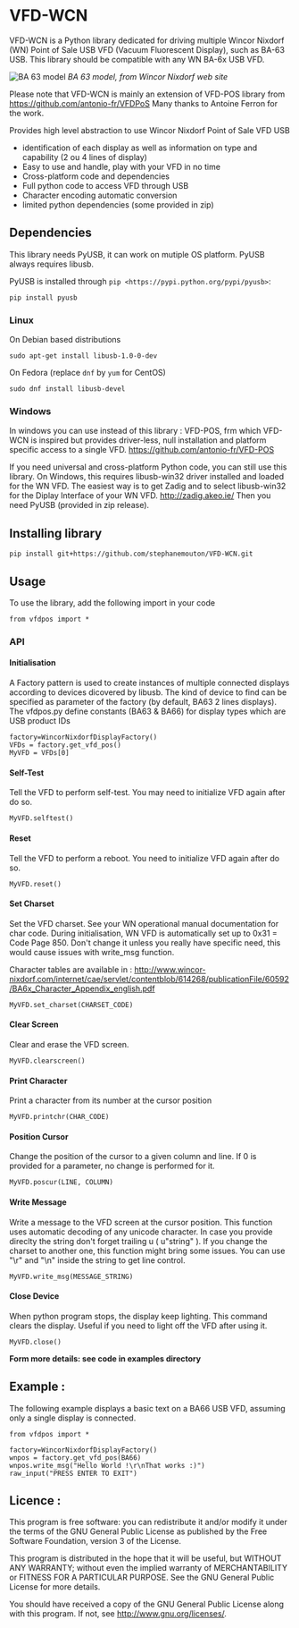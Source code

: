   VFD-WCN
=========

VFD-WCN is a Python library dedicated for driving multiple Wincor Nixdorf (WN) Point of Sale USB VFD (Vacuum Fluorescent Display), such as BA-63 USB.
This library should be compatible with any WN BA-6x USB VFD.

![BA 63 model](http://www.wincor-nixdorf.com/internet/cae/servlet/contentblob/48452/normal/49200/BA63_image.jpg)
_BA 63 model, from Wincor Nixdorf web site_

Please note that VFD-WCN is mainly an extension of VFD-POS library from https://github.com/antonio-fr/VFDPoS
Many thanks to Antoine Ferron for the work.

Provides high level abstraction to use Wincor Nixdorf Point of Sale VFD USB

* identification of each display as well as information on type and capability (2 ou 4 lines of display)
* Easy to use and handle, play with your VFD in no time
* Cross-platform code and dependencies
* Full python code to access VFD through USB
* Character encoding automatic conversion
* limited python dependencies (some provided in zip)


## Dependencies

This library needs PyUSB, it can work on mutiple OS platform. PyUSB always requires libusb.

PyUSB is installed through `pip <https://pypi.python.org/pypi/pyusb>`:

    pip install pyusb

### Linux

On Debian based distributions

	sudo apt-get install libusb-1.0-0-dev

On Fedora (replace `dnf` by `yum` for CentOS)

	sudo dnf install libusb-devel

### Windows

In windows you can use instead of this library : VFD-POS, frm which VFD-WCN is inspired but provides driver-less, null installation and platform specific access to a single VFD.
https://github.com/antonio-fr/VFD-POS


If you need universal and cross-platform Python code, you can still use this library. On Windows, this requires libusb-win32 driver installed and loaded for the WN VFD.
The easiest way is to get Zadig and to select libusb-win32 for the Diplay Interface of your WN VFD.
http://zadig.akeo.ie/ Then you need PyUSB (provided in zip release).

## Installing library

	pip install git+https://github.com/stephanemouton/VFD-WCN.git

## Usage

To use the library, add the following import in your code 

    from vfdpos import *

### API

#### Initialisation

A Factory pattern is used to create instances of multiple connected displays according to devices dicovered by libusb.
The kind of device to find can be specified as parameter of the factory (by default, BA63 2 lines displays).
The vfdpos.py define constants (BA63 & BA66) for display types which are USB product IDs

    factory=WincorNixdorfDisplayFactory()
    VFDs = factory.get_vfd_pos()
    MyVFD = VFDs[0]


#### Self-Test

Tell the VFD to perform self-test. You may need to initialize VFD again after do so.

    MyVFD.selftest()


#### Reset

Tell the VFD to perform a reboot. You need to initialize VFD again after do so.

    MyVFD.reset()


#### Set Charset

Set the VFD charset. See your WN operational manual documentation for char code.
During initialisation, WN VFD is automatically set up to 0x31 = Code Page 850. Don't change it unless you really have specific need, this would cause issues with write_msg function.

Character tables are available in :
http://www.wincor-nixdorf.com/internet/cae/servlet/contentblob/614268/publicationFile/60592/BA6x_Character_Appendix_english.pdf

    MyVFD.set_charset(CHARSET_CODE)


#### Clear Screen

Clear and erase the VFD screen.

    MyVFD.clearscreen()


#### Print Character

Print a character from its number at the cursor position

    MyVFD.printchr(CHAR_CODE)


#### Position Cursor

Change the position of the cursor to a given column and line. If 0 is provided for a parameter, no change is performed for it.

    MyVFD.poscur(LINE, COLUMN)


#### Write Message

Write a message to the VFD screen at the cursor position. This function uses automatic decoding of any unicode character. In case you provide direclty the string don't forget trailing u (  u"string" ). If you change the charset to another one, this function might bring some issues. You can use "\r" and "\n" inside the string to get line control.

    MyVFD.write_msg(MESSAGE_STRING)


#### Close Device

When python program stops, the display keep lighting. This command clears the display. Useful if you need to light off the VFD after using it.

    MyVFD.close()


**Form more details: see code in examples directory**


## Example :
The following example displays a basic text on a BA66 USB VFD, assuming only a single display is connected.

    from vfdpos import *

    factory=WincorNixdorfDisplayFactory()
    wnpos = factory.get_vfd_pos(BA66)
    wnpos.write_msg("Hello World !\r\nThat works :)")
    raw_input("PRESS ENTER TO EXIT")


Licence :
----------
This program is free software: you can redistribute it and/or modify
it under the terms of the GNU General Public License as published by
the Free Software Foundation, version 3 of the License.

This program is distributed in the hope that it will be useful,
but WITHOUT ANY WARRANTY; without even the implied warranty of
MERCHANTABILITY or FITNESS FOR A PARTICULAR PURPOSE.  See the
GNU General Public License for more details.

You should have received a copy of the GNU General Public License
along with this program.  If not, see <http://www.gnu.org/licenses/>.
